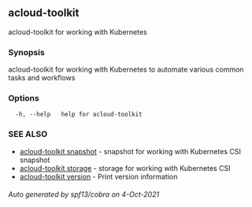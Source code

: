 ## acloud-toolkit

acloud-toolkit for working with Kubernetes

### Synopsis

acloud-toolkit for working with Kubernetes to automate various common tasks and workflows

### Options

```
  -h, --help   help for acloud-toolkit
```

### SEE ALSO

* [acloud-toolkit snapshot](acloud-toolkit_snapshot.md)	 - snapshot for working with Kubernetes CSI snapshot
* [acloud-toolkit storage](acloud-toolkit_storage.md)	 - storage for working with Kubernetes CSI
* [acloud-toolkit version](acloud-toolkit_version.md)	 - Print version information

###### Auto generated by spf13/cobra on 4-Oct-2021
